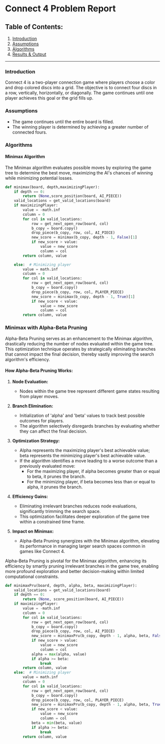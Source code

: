 # Connect 4 Problem Report

## Table of Contents:

1. [Introduction](#introduction)
2. [Assumptions](#assumptions)
3. [Algorithms](#algorithms)
4. [Results & Output](#results--output)

---

### Introduction <a name="introduction"></a>

Connect 4 is a two-player connection game where players choose a color and drop colored discs into a grid. The objective is to connect four discs in a row, vertically, horizontally, or diagonally. The game continues until one player achieves this goal or the grid fills up.

### Assumptions <a name="assumptions"></a>

- The game continues until the entire board is filled.
- The winning player is determined by achieving a greater number of connected fours.

### Algorithms <a name="algorithms"></a>

#### Minimax Algorithm

The Minimax algorithm evaluates possible moves by exploring the game tree to determine the best move, maximizing the AI's chances of winning while minimizing potential losses.

```python
def minimax(board, depth,maximizingPlayer):
    if depth == 0:
        return (None,score_position(board, AI_PIECE))
    valid_locations = get_valid_locations(board)
    if maximizingPlayer:
        value = -math.inf
        column = 0
        for col in valid_locations:
            row = get_next_open_row(board, col)
            b_copy = board.copy()
            drop_piece(b_copy, row, col, AI_PIECE)
            new_score = minimax(b_copy, depth - 1, False)[1]
            if new_score > value:
                value = new_score
                column = col
        return column, value

    else:  # Minimizing player
        value = math.inf
        column = 0
        for col in valid_locations:
            row = get_next_open_row(board, col)
            b_copy = board.copy()
            drop_piece(b_copy, row, col, PLAYER_PIECE)
            new_score = minimax(b_copy, depth - 1, True)[1]
            if new_score < value:
                value = new_score
                column = col
        return column, value


```

### Minimax with Alpha-Beta Pruning

Alpha-Beta Pruning serves as an enhancement to the Minimax algorithm, drastically reducing the number of nodes evaluated within the game tree. This optimization technique operates by strategically eliminating branches that cannot impact the final decision, thereby vastly improving the search algorithm's efficiency.

#### How Alpha-Beta Pruning Works:

1. **Node Evaluation:**

   - Nodes within the game tree represent different game states resulting from player moves.

2. **Branch Elimination:**
   - Initialization of 'alpha' and 'beta' values to track best possible outcomes for players.
   - The algorithm selectively disregards branches by evaluating whether they can affect the final decision.
3. **Optimization Strategy:**

   - Alpha represents the maximizing player's best achievable value; beta represents the minimizing player's best achievable value.
   - If the algorithm identifies a move leading to a worse outcome than a previously evaluated move:
     - For the maximizing player, if alpha becomes greater than or equal to beta, it prunes the branch.
     - For the minimizing player, if beta becomes less than or equal to alpha, it prunes the branch.

4. **Efficiency Gains:**

   - Eliminating irrelevant branches reduces node evaluations, significantly trimming the search space.
   - This optimization facilitates deeper exploration of the game tree within a constrained time frame.

5. **Impact on Minimax:**
   - Alpha-Beta Pruning synergizes with the Minimax algorithm, elevating its performance in managing larger search spaces common in games like Connect 4.

Alpha-Beta Pruning is pivotal for the Minimax algorithm, enhancing its efficiency by smartly pruning irrelevant branches in the game tree, enabling more profound exploration and better decision-making within limited computational constraints.

```python
def minimaxPru(board, depth, alpha, beta, maximizingPlayer):
    valid_locations = get_valid_locations(board)
    if depth == 0:
        return (None, score_position(board, AI_PIECE))
    if maximizingPlayer:
        value = -math.inf
        column = 0
        for col in valid_locations:
            row = get_next_open_row(board, col)
            b_copy = board.copy()
            drop_piece(b_copy, row, col, AI_PIECE)
            new_score = minimaxPru(b_copy, depth - 1, alpha, beta, False)[1]
            if new_score > value:
                value = new_score
                column = col
            alpha = max(alpha, value)
            if alpha >= beta:
                break
        return column, value
    else:  # Minimizing player
        value = math.inf
        column = 0
        for col in valid_locations:
            row = get_next_open_row(board, col)
            b_copy = board.copy()
            drop_piece(b_copy, row, col, PLAYER_PIECE)
            new_score = minimaxPru(b_copy, depth - 1, alpha, beta, True)[1]
            if new_score < value:
                value = new_score
                column = col
            beta = min(beta, value)
            if alpha >= beta:
                break
        return column, value
```
